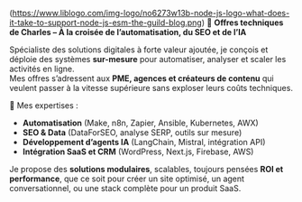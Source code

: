 (https://www.liblogo.com/img-logo/no6273w13b-node-js-logo-what-does-it-take-to-support-node-js-esm-the-guild-blog.png)
🔧 **Offres techniques de Charles – À la croisée de l’automatisation, du SEO et de l’IA**

Spécialiste des solutions digitales à forte valeur ajoutée, je conçois et déploie des systèmes **sur-mesure** pour automatiser, analyser et scaler les activités en ligne.  
Mes offres s’adressent aux **PME, agences et créateurs de contenu** qui veulent passer à la vitesse supérieure sans exploser leurs coûts techniques.

🧩 Mes expertises :
- **Automatisation** (Make, n8n, Zapier, Ansible, Kubernetes, AWX)
- **SEO & Data** (DataForSEO, analyse SERP, outils sur mesure)
- **Développement d’agents IA** (LangChain, Mistral, intégration API)
- **Intégration SaaS et CRM** (WordPress, Next.js, Firebase, AWS)

Je propose des **solutions modulaires**, scalables, toujours pensées **ROI et performance**, que ce soit pour créer un site optimisé, un agent conversationnel, ou une stack complète pour un produit SaaS.


